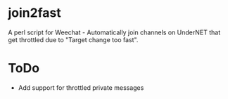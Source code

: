 # join2fast 

A perl script for Weechat - Automatically join channels on UnderNET that get throttled due to "Target change too fast".

# ToDo

* Add support for throttled private messages
